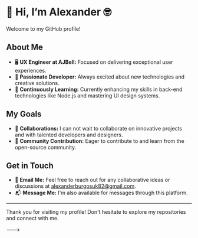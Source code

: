 # 👋 Hi, I’m Alexander 🤓

Welcome to my GitHub profile!

## About Me
- 🖥️ **UX Engineer at AJBell:** Focused on delivering exceptional user experiences.
- 👀 **Passionate Developer:** Always excited about new technologies and creative solutions.
- 🌱 **Continuously Learning:** Currently enhancing my skills in back-end technologies like Node.js and mastering UI design systems.

## My Goals
- 💞️ **Collaborations:** I can not wait to collaborate on innovative projects and with talented developers and designers.
- 🚀 **Community Contribution:** Eager to contribute to and learn from the open-source community.

## Get in Touch
- 📧 **Email Me:** Feel free to reach out for any collaborative ideas or discussions at [alexanderburgosuk82@gmail.com](mailto:alexanderburgosuk82@gmail.com).
- 📬 **Message Me:** I'm also available for messages through this platform.

---

Thank you for visiting my profile! Don't hesitate to explore my repositories and connect with me.


--->

